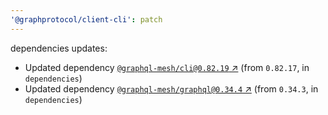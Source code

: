 ```yaml
---
'@graphprotocol/client-cli': patch
---
```

dependencies updates:
  - Updated dependency [`@graphql-mesh/cli@0.82.19` ↗︎](https://www.npmjs.com/package/@graphql-mesh/cli/v/0.82.19) (from `0.82.17`, in `dependencies`)
  - Updated dependency [`@graphql-mesh/graphql@0.34.4` ↗︎](https://www.npmjs.com/package/@graphql-mesh/graphql/v/0.34.4) (from `0.34.3`, in `dependencies`)
